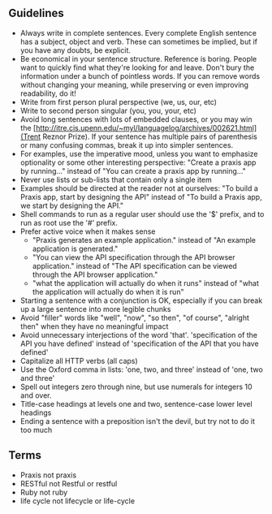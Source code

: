 ## Guidelines
- Always write in complete sentences. Every complete English sentence has a
  subject, object and verb. These can sometimes be implied, but if you have any
  doubts, be explicit.
- Be economical in your sentence structure. Reference is boring. People want to
  quickly find what they're looking for and leave. Don't bury the information
  under a bunch of pointless words. If you can remove words without changing
  your meaning, while preserving or even improving readability, do it!
- Write from first person plural perspective (we, us, our, etc)
- Write to second person singular (you, you, your, etc)
- Avoid long sentences with lots of embedded clauses, or you may win the
  [http://itre.cis.upenn.edu/~myl/languagelog/archives/002621.html](Trent
  Reznor Prize). If your sentence has multiple pairs of parenthesis or many
  confusing commas, break it up into simpler sentences.
- For examples, use the imperative mood, unless you want to emphasize
  optionality or some other interesting perspective: "Create a praxis app by
  running..." instead of "You can create a praxis app by running..."
- Never use lists or sub-lists that contain only a single item
- Examples should be directed at the reader not at ourselves: "To build a
  Praxis app, start by designing the API" instead of "To build a Praxis app, we
  start by designing the API."
- Shell commands to run as a regular user should use the '$' prefix, and to run
  as root use the '#' prefix.
- Prefer active voice when it makes sense
  - "Praxis generates an example application." instead of "An example
    application is generated."
  - "You can view the API specification through the API browser application."
    instead of "The API specification can be viewed through the API browser
    application."
  - "what the application will actually do when it runs" instead of "what the
    application will actually do when it is run"
- Starting a sentence with a conjunction is OK, especially if you can break
  up a large sentence into more legible chunks
- Avoid "filler" words like "well", "now", "so then", "of course", "alright
  then" when they have no meaningful impact
- Avoid unnecessary interjections of the word 'that'. 'specification of the API
  you have defined' instead of 'specification of the API that you have defined'
- Capitalize all HTTP verbs (all caps)
- Use the Oxford comma in lists: 'one, two, and three' instead of 'one, two and
  three'
- Spell out integers zero through nine, but use numerals for integers 10 and
  over.
- Title-case headings at levels one and two, sentence-case lower level headings
- Ending a sentence with a preposition isn't the devil, but try not to do it
  too much


## Terms
- Praxis              not praxis
- RESTful             not Restful or restful
- Ruby                not ruby
- life cycle          not lifecycle or life-cycle
